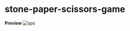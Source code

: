 # stone-paper-scissors-game
<b> Preview </b>
![sps](https://github.com/MayuriSingh0227/stone-paper-scissors-game/assets/143704053/a87f3486-2488-4d7b-acbf-9b41820c1d65)

